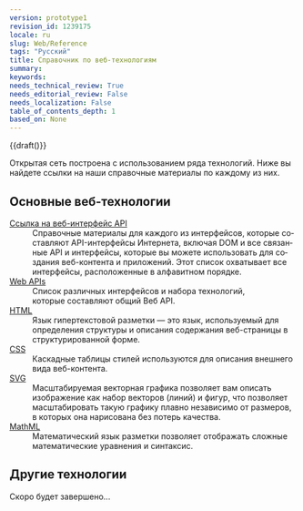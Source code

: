 ```yaml
---
version: prototype1
revision_id: 1239175
locale: ru
slug: Web/Reference
tags: "Русский"
title: Справочник по веб-технологиям
summary: 
keywords: 
needs_technical_review: True
needs_editorial_review: False
needs_localization: False
table_of_contents_depth: 1
based_on: None
---
```

<p>{{draft()}}</p>

<p><span id="result_box" lang="ru" tabindex="-1"><span>Открытая сеть построена с использованием ряда технологий.</span> <span>Ниже вы найдете ссылки на наши справочные материалы по каждому из них.</span></span></p>

<div class="row topicpage-table">
<div class="section">
<h2 class="Documentation" id="Docs_for_add-on_developers" name="Docs_for_add-on_developers"><span class="short_text" id="result_box" lang="ru" tabindex="-1"><span>Основные веб-технологии</span></span></h2>

<dl>
 <dt><a href="/en-US/docs/Web/API">Ссылка на веб-интерфейс API</a></dt>
 <dd><span id="result_box" lang="ru" tabindex="-1"><span>Справочные материалы для каждого из интерфейсов, которые составляют API-интерфейсы Интернета, включая DOM и все связанные API и интерфейсы, которые вы можете использовать для создания веб-контента и приложений.</span> <span>Этот список охватывает все интерфейсы, расположенные в алфавитном порядке.</span></span></dd>
 <dt><a href="/en-US/docs/Web/Reference/API" title="/en-US/docs/Web/Reference/API">Web APIs</a></dt>
 <dd>Список различных интерфейсов и набора технологий,<br />
 которые составляют общий Веб API.</dd>
 <dt><a href="/en-US/docs/Web/HTML" title="/en-US/docs/Web/HTML">HTML</a></dt>
 <dd>Язык гипертекстовой разметки — это язык, используемый для определения структуры и описания содержания веб-страницы в структурированной форме.</dd>
 <dt><a href="/en-US/docs/Web/CSS" title="/en-US/docs/Web/CSS">CSS</a></dt>
 <dd>Каскадные таблицы стилей используются для описания внешнего вида веб-контента.</dd>
 <dt><a href="/en-US/docs/Web/SVG" title="/en-US/docs/Web/SVG">SVG</a></dt>
 <dd>Масштабируемая векторная графика позволяет вам описать изображение как набор векторов (линий) и фигур, что позволяет масштабировать такую графику плавно независимо от размеров, в которых она нарисована без потерь качества.</dd>
 <dt><a href="/en-US/docs/Web/MathML" title="/en-US/docs/Web/MathML">MathML</a></dt>
 <dd><span id="result_box" lang="ru" tabindex="-1"><span>Математический язык разметки позволяет отображать сложные математические уравнения и синтаксис.</span></span></dd>
</dl>
</div>

<div class="section">
<h2 class="Documentation" id="Docs_for_add-on_developers" name="Docs_for_add-on_developers"><span class="short_text" id="result_box" lang="ru" tabindex="-1"><span>Другие технологии</span></span></h2>

<p><span class="short_text" id="result_box" lang="ru" tabindex="-1"><span>Скоро будет завершено...</span></span></p>
</div>
</div>

<p>&nbsp;</p>

